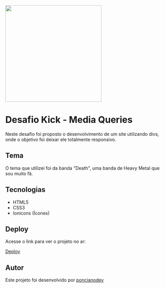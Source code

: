 <img src="https://e7.pngegg.com/pngimages/760/114/png-clipart-death-metal-heavy-metal-scream-bloody-gore-sepultura-metal-band-text-logo.png" style="width: 300px">

# Desafio Kick - Media Queries

Neste desafio foi proposto o desenvolvimento de um site utilizando divs, onde o objetivo foi deixar ele totalmente responsivo.

## Tema

O tema que utilizei foi da banda "Death", uma banda de Heavy Metal que sou muito fã.

## Tecnologias

- HTML5
- CSS3
- Ionicons (Ícones)

## Deploy

Acesse o link para ver o projeto no ar:

[Deploy](https://mediaportal.scania.com/group/en/home.html)

## Autor

Este projeto foi desenvolvido por [poncianodev](https://www.linkedin.com/in/lucas-ponciano/)
